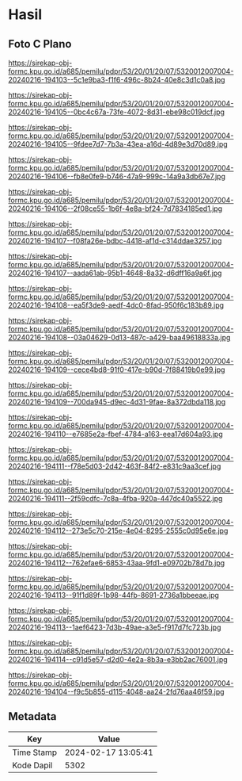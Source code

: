 # Hasil

## Foto C Plano

https://sirekap-obj-formc.kpu.go.id/a685/pemilu/pdpr/53/20/01/20/07/5320012007004-20240216-194103--5c1e9ba3-f1f6-496c-8b24-40e8c3d1c0a8.jpg

https://sirekap-obj-formc.kpu.go.id/a685/pemilu/pdpr/53/20/01/20/07/5320012007004-20240216-194105--0bc4c67a-73fe-4072-8d31-ebe98c019dcf.jpg

https://sirekap-obj-formc.kpu.go.id/a685/pemilu/pdpr/53/20/01/20/07/5320012007004-20240216-194105--9fdee7d7-7b3a-43ea-a16d-4d89e3d70d89.jpg

https://sirekap-obj-formc.kpu.go.id/a685/pemilu/pdpr/53/20/01/20/07/5320012007004-20240216-194106--fb8e0fe9-b746-47a9-999c-14a9a3db67e7.jpg

https://sirekap-obj-formc.kpu.go.id/a685/pemilu/pdpr/53/20/01/20/07/5320012007004-20240216-194106--2f08ce55-1b6f-4e8a-bf24-7d7834185ed1.jpg

https://sirekap-obj-formc.kpu.go.id/a685/pemilu/pdpr/53/20/01/20/07/5320012007004-20240216-194107--f08fa26e-bdbc-4418-af1d-c314ddae3257.jpg

https://sirekap-obj-formc.kpu.go.id/a685/pemilu/pdpr/53/20/01/20/07/5320012007004-20240216-194107--aada61ab-95b1-4648-8a32-d6dff16a9a6f.jpg

https://sirekap-obj-formc.kpu.go.id/a685/pemilu/pdpr/53/20/01/20/07/5320012007004-20240216-194108--ea5f3de9-aedf-4dc0-8fad-950f6c183b89.jpg

https://sirekap-obj-formc.kpu.go.id/a685/pemilu/pdpr/53/20/01/20/07/5320012007004-20240216-194108--03a04629-0d13-487c-a429-baa49618833a.jpg

https://sirekap-obj-formc.kpu.go.id/a685/pemilu/pdpr/53/20/01/20/07/5320012007004-20240216-194109--cece4bd8-91f0-417e-b90d-7f88419b0e99.jpg

https://sirekap-obj-formc.kpu.go.id/a685/pemilu/pdpr/53/20/01/20/07/5320012007004-20240216-194109--700da945-d9ec-4d31-9fae-8a372dbda118.jpg

https://sirekap-obj-formc.kpu.go.id/a685/pemilu/pdpr/53/20/01/20/07/5320012007004-20240216-194110--e7685e2a-fbef-4784-a163-eea17d604a93.jpg

https://sirekap-obj-formc.kpu.go.id/a685/pemilu/pdpr/53/20/01/20/07/5320012007004-20240216-194111--f78e5d03-2d42-463f-84f2-e831c9aa3cef.jpg

https://sirekap-obj-formc.kpu.go.id/a685/pemilu/pdpr/53/20/01/20/07/5320012007004-20240216-194111--2f59cdfc-7c8a-4fba-920a-447dc40a5522.jpg

https://sirekap-obj-formc.kpu.go.id/a685/pemilu/pdpr/53/20/01/20/07/5320012007004-20240216-194112--273e5c70-215e-4e04-8295-2555c0d95e6e.jpg

https://sirekap-obj-formc.kpu.go.id/a685/pemilu/pdpr/53/20/01/20/07/5320012007004-20240216-194112--762efae6-6853-43aa-9fd1-e09702b78d7b.jpg

https://sirekap-obj-formc.kpu.go.id/a685/pemilu/pdpr/53/20/01/20/07/5320012007004-20240216-194113--91f1d89f-1b98-44fb-8691-2736a1bbeeae.jpg

https://sirekap-obj-formc.kpu.go.id/a685/pemilu/pdpr/53/20/01/20/07/5320012007004-20240216-194113--1aef6423-7d3b-49ae-a3e5-f917d7fc723b.jpg

https://sirekap-obj-formc.kpu.go.id/a685/pemilu/pdpr/53/20/01/20/07/5320012007004-20240216-194114--c91d5e57-d2d0-4e2a-8b3a-e3bb2ac76001.jpg

https://sirekap-obj-formc.kpu.go.id/a685/pemilu/pdpr/53/20/01/20/07/5320012007004-20240216-194104--f9c5b855-d115-4048-aa24-2fd76aa46f59.jpg


## Metadata

| Key        | Value               |
| ---------- | ------------------- |
| Time Stamp | 2024-02-17 13:05:41 |
| Kode Dapil | 5302                |



